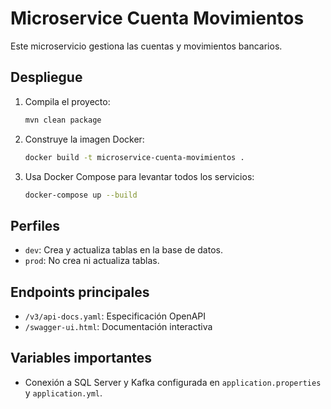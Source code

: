 # Microservice Cuenta Movimientos

Este microservicio gestiona las cuentas y movimientos bancarios.

## Despliegue

1. Compila el proyecto:
   ```bash
   mvn clean package
   ```
2. Construye la imagen Docker:
   ```bash
   docker build -t microservice-cuenta-movimientos .
   ```
3. Usa Docker Compose para levantar todos los servicios:
   ```bash
   docker-compose up --build
   ```

## Perfiles
- `dev`: Crea y actualiza tablas en la base de datos.
- `prod`: No crea ni actualiza tablas.

## Endpoints principales
- `/v3/api-docs.yaml`: Especificación OpenAPI
- `/swagger-ui.html`: Documentación interactiva

## Variables importantes
- Conexión a SQL Server y Kafka configurada en `application.properties` y `application.yml`.
